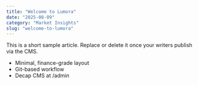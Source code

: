 ```yaml
---
title: "Welcome to Lumora"
date: "2025-08-09"
category: "Market Insights"
slug: "welcome-to-lumora"
---
```


This is a short sample article. Replace or delete it once your writers publish via the CMS.

- Minimal, finance-grade layout
- Git-based workflow
- Decap CMS at /admin
